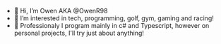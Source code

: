 - 👋 Hi, I’m Owen AKA @OwenR98
- 👀 I’m interested in tech, programming, golf, gym, gaming and racing!
- 🌱 Professionaly I program mainly in c# and Typescript, however on personal projects, I'll try just about anything!


